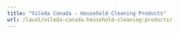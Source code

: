```yaml
---
title: "Vileda Canada - Household Cleaning Products"
url: /laval/vileda-canada-household-cleaning-products/
---
```


